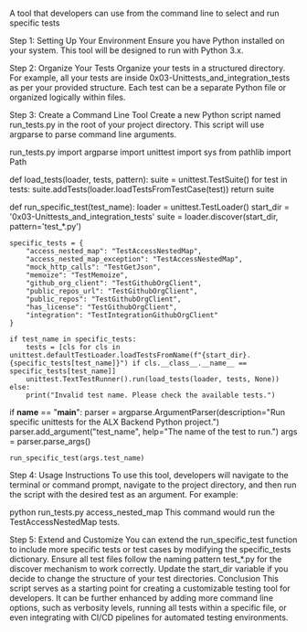 A tool that developers can use from the command line to select and run specific tests

Step 1: Setting Up Your Environment
Ensure you have Python installed on your system. This tool will be designed to run with Python 3.x.

Step 2: Organize Your Tests
Organize your tests in a structured directory. For example, all your tests are inside 0x03-Unittests_and_integration_tests as per your provided structure. Each test can be a separate Python file or organized logically within files.

Step 3: Create a Command Line Tool
Create a new Python script named run_tests.py in the root of your project directory. This script will use argparse to parse command line arguments.

run_tests.py
import argparse
import unittest
import sys
from pathlib import Path

def load_tests(loader, tests, pattern):
    suite = unittest.TestSuite()
    for test in tests:
        suite.addTests(loader.loadTestsFromTestCase(test))
    return suite

def run_specific_test(test_name):
    loader = unittest.TestLoader()
    start_dir = '0x03-Unittests_and_integration_tests'
    suite = loader.discover(start_dir, pattern='test_*.py')

    specific_tests = {
        "access_nested_map": "TestAccessNestedMap",
        "access_nested_map_exception": "TestAccessNestedMap",
        "mock_http_calls": "TestGetJson",
        "memoize": "TestMemoize",
        "github_org_client": "TestGithubOrgClient",
        "public_repos_url": "TestGithubOrgClient",
        "public_repos": "TestGithubOrgClient",
        "has_license": "TestGithubOrgClient",
        "integration": "TestIntegrationGithubOrgClient"
    }

    if test_name in specific_tests:
        tests = [cls for cls in unittest.defaultTestLoader.loadTestsFromName(f"{start_dir}.{specific_tests[test_name]}") if cls.__class__.__name__ == specific_tests[test_name]]
        unittest.TextTestRunner().run(load_tests(loader, tests, None))
    else:
        print("Invalid test name. Please check the available tests.")

if __name__ == "__main__":
    parser = argparse.ArgumentParser(description="Run specific unittests for the ALX Backend Python project.")
    parser.add_argument("test_name", help="The name of the test to run.")
    args = parser.parse_args()

    run_specific_test(args.test_name)
Step 4: Usage Instructions
To use this tool, developers will navigate to the terminal or command prompt, navigate to the project directory, and then run the script with the desired test as an argument. For example:

python run_tests.py access_nested_map
This command would run the TestAccessNestedMap tests.

Step 5: Extend and Customize
You can extend the run_specific_test function to include more specific tests or test cases by modifying the specific_tests dictionary.
Ensure all test files follow the naming pattern test_*.py for the discover mechanism to work correctly.
Update the start_dir variable if you decide to change the structure of your test directories.
Conclusion
This script serves as a starting point for creating a customizable testing tool for developers. It can be further enhanced by adding more command line options, such as verbosity levels, running all tests within a specific file, or even integrating with CI/CD pipelines for automated testing environments.
